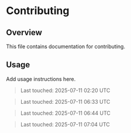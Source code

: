 # Contributing

## Overview

This file contains documentation for contributing.

## Usage

Add usage instructions here.

> Last touched: 2025-07-11 02:20 UTC

> Last touched: 2025-07-11 06:33 UTC

> Last touched: 2025-07-11 06:44 UTC

> Last touched: 2025-07-11 07:04 UTC
